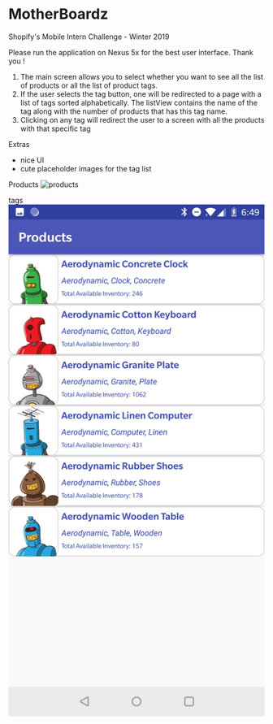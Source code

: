 # MotherBoardz

Shopify's Mobile Intern Challenge - Winter 2019

Please run the application on Nexus 5x for the best user interface. Thank you !

1. The main screen allows you to select whether you want to see all the list of products or all the list of product tags.
2. If the user selects the tag button, one will be redirected to a page with a list of tags sorted alphabetically. The listView contains the name of the tag along with the number of products that has this tag name.
3. Clicking on any tag will redirect the user to a screen with all the products with that specific tag

Extras

- nice UI
- cute placeholder images for the tag list

Products
![products](producs.jpg)

tags
![tags](tags.jpg)

